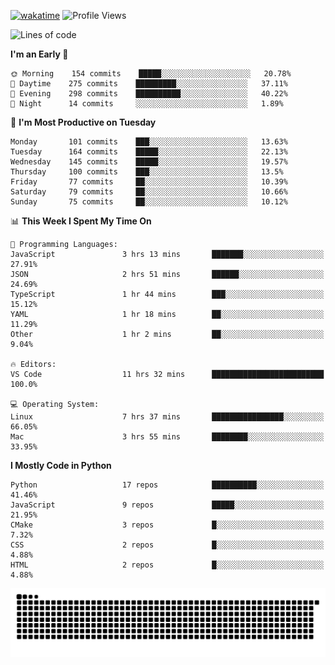 [![wakatime](https://wakatime.com/badge/user/b920b284-3cde-4cd4-b72e-f7f22d050b16.svg)](https://wakatime.com/@b920b284-3cde-4cd4-b72e-f7f22d050b16)
![Profile Views](http://img.shields.io/badge/Profile%20Views-4586-blue)
<!--START_SECTION:waka-->
![Lines of code](https://img.shields.io/badge/From%20Hello%20World%20I%27ve%20Written--776%20Thousand%20lines%20of%20code-blue)

**I'm an Early 🐤** 

```text
🌞 Morning    154 commits    █████░░░░░░░░░░░░░░░░░░░░   20.78% 
🌆 Daytime    275 commits    █████████░░░░░░░░░░░░░░░░   37.11% 
🌃 Evening    298 commits    ██████████░░░░░░░░░░░░░░░   40.22% 
🌙 Night      14 commits     ░░░░░░░░░░░░░░░░░░░░░░░░░   1.89%

```
📅 **I'm Most Productive on Tuesday** 

```text
Monday       101 commits    ███░░░░░░░░░░░░░░░░░░░░░░   13.63% 
Tuesday      164 commits    █████░░░░░░░░░░░░░░░░░░░░   22.13% 
Wednesday    145 commits    █████░░░░░░░░░░░░░░░░░░░░   19.57% 
Thursday     100 commits    ███░░░░░░░░░░░░░░░░░░░░░░   13.5% 
Friday       77 commits     ██░░░░░░░░░░░░░░░░░░░░░░░   10.39% 
Saturday     79 commits     ██░░░░░░░░░░░░░░░░░░░░░░░   10.66% 
Sunday       75 commits     ██░░░░░░░░░░░░░░░░░░░░░░░   10.12%

```


📊 **This Week I Spent My Time On** 

```text
💬 Programming Languages: 
JavaScript               3 hrs 13 mins       ███████░░░░░░░░░░░░░░░░░░   27.91% 
JSON                     2 hrs 51 mins       ██████░░░░░░░░░░░░░░░░░░░   24.69% 
TypeScript               1 hr 44 mins        ███░░░░░░░░░░░░░░░░░░░░░░   15.12% 
YAML                     1 hr 18 mins        ██░░░░░░░░░░░░░░░░░░░░░░░   11.29% 
Other                    1 hr 2 mins         ██░░░░░░░░░░░░░░░░░░░░░░░   9.04%

🔥 Editors: 
VS Code                  11 hrs 32 mins      █████████████████████████   100.0%

💻 Operating System: 
Linux                    7 hrs 37 mins       ████████████████░░░░░░░░░   66.05% 
Mac                      3 hrs 55 mins       ████████░░░░░░░░░░░░░░░░░   33.95%

```

**I Mostly Code in Python** 

```text
Python                   17 repos            ██████████░░░░░░░░░░░░░░░   41.46% 
JavaScript               9 repos             █████░░░░░░░░░░░░░░░░░░░░   21.95% 
CMake                    3 repos             █░░░░░░░░░░░░░░░░░░░░░░░░   7.32% 
CSS                      2 repos             █░░░░░░░░░░░░░░░░░░░░░░░░   4.88% 
HTML                     2 repos             █░░░░░░░░░░░░░░░░░░░░░░░░   4.88%

```



<!--END_SECTION:waka-->
![Snake animation](https://raw.githubusercontent.com/timmypidashev/timmypidashev/main/commits.svg)
